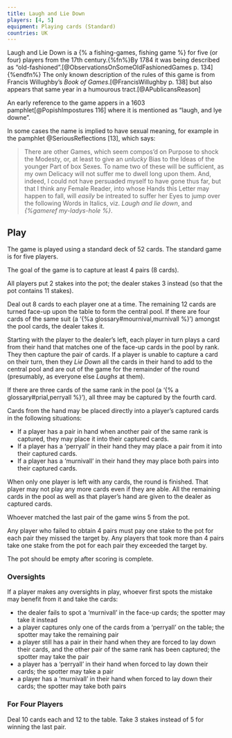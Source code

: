 ```yaml
--- 
title: Laugh and Lie Down
players: [4, 5]
equipment: Playing cards (Standard)
countries: UK
---
```


<p class="lead">
Laugh and Lie Down is a {% a  fishing-games, fishing game %} for five (or four) players from the 17th century.{%fn%}By 1784 it was being described as “old-fashioned”.[@ObservationsOnSomeOldFashionedGames p. 134]{%endfn%} The only known description of the rules of this game is from Francis Willughby’s <cite>Book of Games</cite>.[@FrancisWillughby p. 138] but also appears that same year in a humourous tract.[@APublicansReason]
</p>

An early reference to the game appers in a 1603 pamphlet[@PopishImpostures 116] where it is mentioned as “laugh, and lye downe”.

In some cases the name is implied to have sexual meaning, for example in the pamphlet @SeriousReflections [13], which says:

> There are other Games, which seem compos’d on Purpose to shock the Modesty, or, at least to give an _unlucky_ Bias to the Ideas of the younger Part of box Sexes. To name two of these will be sufficient, as my own Delicacy will not suffer me to dwell long upon them. And, indeed, I could not have persuaded myself to have gone thus far, but that I think any Female Reader, into whose Hands this Letter may happen to fall, will _easily_ be intreated to suffer her Eyes to jump over the following Words in Italics, viz. _Laugh and lie down_, and _{%gameref my-ladys-hole %}_.

## Play

The game is played using a standard deck of 52 cards. The standard game is for five players.

The goal of the game is to capture at least 4 pairs (8 cards).

All players put 2 stakes into the pot; the dealer stakes 3 instead (so that the pot contains 11 stakes).

Deal out 8 cards to each player one at a time. The remaining 12 cards are turned face-up upon the table to form the central pool. If there are four cards of the same suit (a ‘{%a glossary#mournival,murnivall %}’) amongst the pool cards, the dealer takes it.

Starting with the player to the dealer’s left, each player in turn plays a card from their hand that matches one of the face-up cards in the pool by rank. They then capture the pair of cards. If a player is unable to capture a card on their turn, then they _Lie Down_ all the cards in their hand to add to the central pool and are out of the game for the remainder of the round (presumably, as everyone else _Laughs_ at them).

If there are three cards of the same rank in the pool (a ‘{% a glossary#prial,perryall %}’), all three may be captured by the fourth card.

Cards from the hand may be placed directly into a player’s captured cards in the following situations:
- If a player has a pair in hand when another pair of the same rank is captured, they may place it into their captured cards.
- If a player has a ‘perryall’ in their hand they may place a pair from it into their captured cards.
- If a player has a ‘murnivall’ in their hand they may place both pairs into their captured cards.

When only one player is left with any cards, the round is finished. That player may not play any more cards even if they are able. All the remaining cards in the pool as well as that player’s hand are given to the dealer as captured cards.

Whoever matched the last pair of the game wins 5 from the pot.

Any player who failed to obtain 4 pairs must pay one stake to the pot for each pair they missed the target by. Any players that took more than 4 pairs take one stake from the pot for each pair they exceeded the target by.

The pot should be empty after scoring is complete.

### Oversights

If a player makes any oversights in play, whoever first spots the mistake may benefit from it and take the cards:

- the dealer fails to spot a ‘murnivall’ in the face-up cards; the spotter may take it instead
- a player captures only one of the cards from a ‘perryall’ on the table; the spotter may take the remaining pair
- a player still has a pair in their hand when they are forced to lay down their cards, and the other pair of the same rank has been captured; the spotter may take the pair
- a player has a ‘perryall’ in their hand when forced to lay down their cards; the spotter may take a pair
- a player has a ‘murnivall’ in their hand when forced to lay down their cards; the spotter may take both pairs

### For Four Players

Deal 10 cards each and 12 to the table. Take 3 stakes instead of 5 for winning the last pair.
